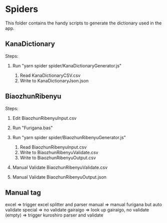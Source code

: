 # Spiders

This folder contains the handy scripts to generate the dictionary used in the app.

## KanaDictionary

Steps:

1. Run "yarn spider spider/KanaDictionaryGenerator.js"

   1. Read KanaDictionaryCSV.csv
   2. Write to KanaDictionaryJson.json

## BiaozhunRibenyu

Steps:

1. Edit BiaozhunRibenyuInput.csv
1. Run "Furigana.bas"
1. Run "yarn spider spider/BiaozhunRibenyuGenerator.js"

   1. Read BiaozhunRibenyuInput.csv
   2. Write to BiaozhunRibenyuValidate.csv
   3. Write to BiaozhunRibenyuOutput.csv

1. Manual Validate BiaozhunRibenyuValidate.csv
1. Manual Validate BiaozhunRibenyuOutput.json

## Manual tag

excel => trigger excel splitter and parser
manual => manual furigana but auto validate
special => no validate
gairaigo => look up gairaigo, no validate
(empty) => trigger kuroshiro parser and validate
